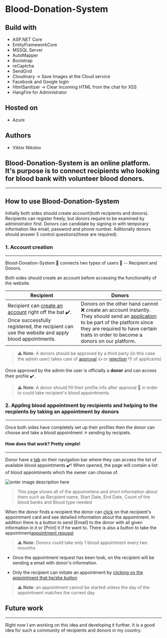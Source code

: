 # Blood-Donation-System

## Build with

* ASP.NET Core
* EntityFrameworkCore
* MSSQL Server
* AutoMapper
* Bootstrap
* reCaptcha
* SendGrid 
* Cloudinary -> Save Images at the Cloud service
* Facebook and Google login
* HtmlSanitizer -> Clear Incoming HTML from the chat for XSS
* HangFire for Administrator

## Hosted on
* Azure

## Authors
* Viktor Nikolov


## Blood-Donation-System is an online platform. It's purpose is to connect recipients who looking for blood bank with volunteer blood donors.
---
## How to use Blood-Donation-System
Initially both sides should create account(both recipients and donors). Recipients can register freely, but donors require to be examined by administrator first. Donors can candidate by signing in with temporary information like email, password and phone number. Aditionally donors should answer 5 control questions(these are required).

### 1. Account creation
---
Blood-Donation-System :feet: connects two types of users  :bust_in_silhouette: -- Recipient and Donors.

Both sides should create an account before accessing the functionality of the website.

Recipient | Donors
--- | ---
Recipient can [create an account](img) right off the bat :heavy_check_mark:. Once successfully registered, the recipient can use the website and apply blood appointments. | Donors on the other hand cannot :x: create an account instantly. They should send an [application](img) to be part of the platform since they are required to have certain traits in order to become a donors on our platform. 

> :warning: **Note**: A donors should be approved by a third party (in this case the admin user) takes care of [approval](img) :thumbsup: or [rejection](img) :thumbsdown: of applicants)  

Once approved by the admin the user is officially a **donor** and can access their profile :heavy_check_mark:.

>:warning: **Note**: A donor should fill their profile info after approval :bust_in_silhouette: in order to could take recipient's blood appointments.


### 2. Appling blood appointment by recipients and helping to the recpients by taking an appointment by donors
---
Once both sides have completely set up their profiles then the donor can choose and take a blood appointment :arrow_upper_right: sending by recipiets. 


#### How does that work? **Pretty simple!**
---
Donor have a [tab](img) on their navigation bar where they can access the list of available blood appointments :heavy_check_mark:! When opened, the page will contain a list of blood appointments which the owner can choose of.

![enter image description here](img)

> This page shows all of the appoinmtens and short information about them such as Recipient name, Start Date, End Date, Count of the blood banks and Blood type needed

When the donor finds a recipient the donor can [click](img) on that recipient's appointment card and see detailed information about the appointment. In addition there is a button to send [Email] to the donor with all given information in it or [Print] it if he want to. There is also a button to take the appointment[appointment request](img)

>:warning: **Note**: Donors could take only 1 blood appointment every two mounths.

- Once the appointment request has been took, on the recipient will be sending a email with donor's information.

- Only the recipient can initiate an appointment by [clicking on the appointment that he/she button](img)
>:warning: **Note**: an appointment cannot be started unless the day of the appointment matches the current day 

## Future work
---

Right now I am working on this idea and developing it further. It is a good idea for such a community of recipients and donors in my country.